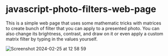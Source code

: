 # javascript-photo-filters-web-page

This is a simple web page that uses some mathematic tricks with matrices to create bunch of filter that you can apply to a presented photo.
You can also change its brightness, contrast, and draw on it or even apply a custom matrix filter by typing in the values yourself.

![Screenshot 2024-02-25 at 12 58 59](https://github.com/UBevk/javascript-photo-filters-web-page/assets/125929632/d4d275b3-1dae-4e1e-944d-5eaebf1198e1)
